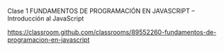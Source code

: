 Clase 1
FUNDAMENTOS DE PROGRAMACIÓN EN JAVASCRIPT – Introducción al JavaScript

https://classroom.github.com/classrooms/89552260-fundamentos-de-programacion-en-javascript